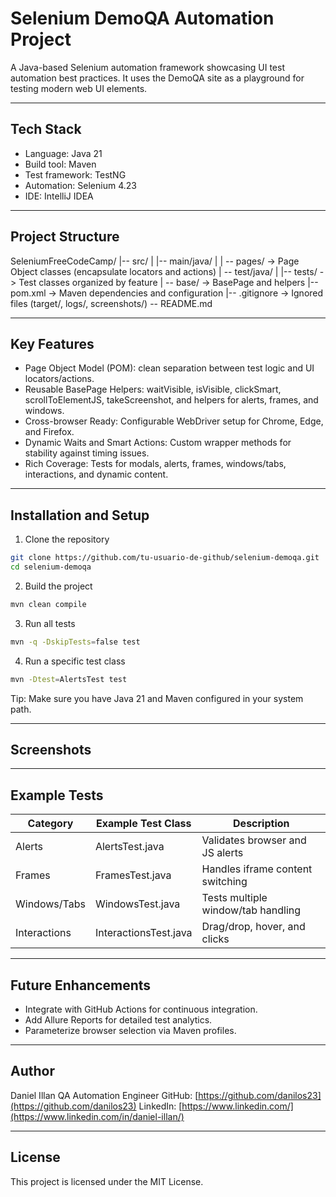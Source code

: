 # Selenium DemoQA Automation Project

A Java-based Selenium automation framework showcasing UI test automation best practices.
It uses the DemoQA site as a playground for testing modern web UI elements.

---

## Tech Stack

- Language: Java 21
- Build tool: Maven
- Test framework: TestNG
- Automation: Selenium 4.23
- IDE: IntelliJ IDEA

---

## Project Structure

SeleniumFreeCodeCamp/
|-- src/
| |-- main/java/
| | -- pages/ -> Page Object classes (encapsulate locators and actions)
| -- test/java/
| |-- tests/ -> Test classes organized by feature
| -- base/ -> BasePage and helpers
|-- pom.xml -> Maven dependencies and configuration
|-- .gitignore -> Ignored files (target/, logs/, screenshots/)
-- README.md

---

## Key Features

- Page Object Model (POM): clean separation between test logic and UI locators/actions. 
- Reusable BasePage Helpers: waitVisible, isVisible, clickSmart, scrollToElementJS, takeScreenshot, and helpers for alerts, frames, and windows.
- Cross-browser Ready: Configurable WebDriver setup for Chrome, Edge, and Firefox.
- Dynamic Waits and Smart Actions: Custom wrapper methods for stability against timing issues.
- Rich Coverage: Tests for modals, alerts, frames, windows/tabs, interactions, and dynamic content.

---

## Installation and Setup

1. Clone the repository
```bash
git clone https://github.com/tu-usuario-de-github/selenium-demoqa.git
cd selenium-demoqa
```

2. Build the project
```bash
mvn clean compile
```

3. Run all tests
```bash
mvn -q -DskipTests=false test
```

4. Run a specific test class
```bash
mvn -Dtest=AlertsTest test
```

Tip: Make sure you have Java 21 and Maven configured in your system path.

---

## Screenshots


---

## Example Tests

| Category | Example Test Class | Description |
|-----------|-------------------|--------------|
| Alerts | AlertsTest.java | Validates browser and JS alerts |
| Frames | FramesTest.java | Handles iframe content switching |
| Windows/Tabs | WindowsTest.java | Tests multiple window/tab handling |
| Interactions | InteractionsTest.java | Drag/drop, hover, and clicks |

---

## Future Enhancements

- Integrate with GitHub Actions for continuous integration.
- Add Allure Reports for detailed test analytics.
- Parameterize browser selection via Maven profiles.

---

## Author

Daniel Illan
QA Automation Engineer
GitHub: [https://github.com/danilos23](https://github.com/danilos23)
LinkedIn: [https://www.linkedin.com/](https://www.linkedin.com/in/daniel-illan/)

---

## License

This project is licensed under the MIT License.
